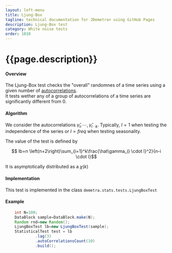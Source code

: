 ```yaml
---
layout: left-menu
title: Ljung-Box
tagline: technical documentation for JDemetra+ using GitHub Pages
description: Ljung-Box test
category: White noise tests
order: 1010
---
```

# {{page.description}}

#### Overview

The Ljung-Box test checks the "overall" randomnes of a time series using a given number of [autocorrelations](../../descriptive.md).   
It tests wether any of a group of autocorrelations of a time series are significantly different from 0.

#### Algorithm

We consider the autocorrelations $\hat\gamma_l, \cdots, \hat\gamma_{l\cdot k}$. Typically, $l=1$ when testing the independence of the series or $l=freq$ when testing seasonality.

The value of the test is defined by

$$ lb=n \left(n+2\right)\sum_{i=1}^k\frac{\hat\gamma_{i \cdot l}^2}{n-i \cdot l}$$

It is asymptotically distributed as a $\chi \left(k\right)$


#### Implementation

This test is implemented in the class `demetra.stats.tests.LjungBoxTest`

#### Example

```java
    int N=100;
    DataBlock sample=DataBlock.make(N);
    Random rnd=new Random();
    LjungBoxTest lb=new LjungBoxTest(sample);
    StatisticalTest test = lb
             .lag(3)
             .autoCorrelationsCount(10)
             .build();
```
